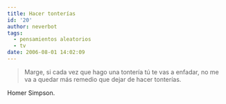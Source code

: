 ```yaml
---
title: Hacer tonterías
id: '20'
author: neverbot
tags:
  - pensamientos aleatorios
  - tv
date: 2006-08-01 14:02:09
---
```


> Marge, si cada vez que hago una tontería tú te vas a enfadar, no me va a quedar más remedio que dejar de hacer tonterías.

Homer Simpson.
